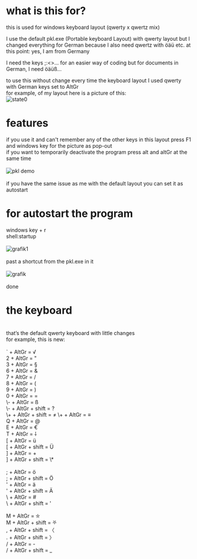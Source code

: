 # what is this for?

this is used for windows keyboard layout (qwerty x qwertz mix)<br>

I use the default pkl.exe (Portable keyboard Layout) with qwerty layout but I changed everything for German because I also need qwertz with öäü etc. 
at this point: yes, I am from Germany<br>

I need the keys ;:<>... for an easier way of coding
but for documents in German, I need öäüß... <br>

to use this without change every time the keyboard layout I used qwerty with German keys set to AltGr<br>
for example, of my layout here is a picture of this:<br>
![state0](https://user-images.githubusercontent.com/63209264/175241202-80e0621d-d001-4198-a412-491d27179460.png) 
<br>



# features
if you use it and can't remember any of the other keys in this layout press F1 and windows key for the picture as pop-out<br>
if you want to temporarily deactivate the program press alt and altGr at the same time<br><br>
![pkl demo](https://user-images.githubusercontent.com/63209264/175245442-a50cde1e-1e1e-41e5-aea2-7aefb785c9b4.png)<br>
<br>
if you have the same issue as me with the default layout you can set it as autostart<br>







# for autostart the program
windows key + r<br>
shell:startup<br><br>
![grafik1](https://user-images.githubusercontent.com/63209264/175245657-97c04510-5724-4dde-9f64-172029718ccf.png)
<br><br>
past a shortcut from the pkl.exe in it<br><br>
![grafik](https://user-images.githubusercontent.com/63209264/175245859-479f0de3-bdb3-435d-92c8-1007d0920cf6.png)
<br><br>
done<br>





# the keyboard

<br>
that’s the default qwerty keyboard with little changes<br>
for example, this is new:<br>
<br>
` + AltGr = √ <br> 
2 + AltGr = "<br>
3 + AltGr = §<br>
6 + AltGr = &<br>
7 + AltGr = /<br>
8 + AltGr = (<br>
9 + AltGr = )<br>
0 + AltGr = =<br>
\- + AltGr = ß<br>
\- + AltGr + shift = ?<br>
\+ + AltGr + shift = ≠
\+ + AltGr = ≡

<br>
Q + AltGr = @<br>
E + AltGr = €<br>
T + AltGr = ⸸<br>
[ + AltGr = ü<br>
[ + AltGr + shift = Ü<br>
] + AltGr = +<br>
] + AltGr + shift = \*<br>
<br>
; + AltGr = ö<br>
; + AltGr + shift = Ö<br>
' + AltGr = ä<br>
' + AltGr + shift = Ä<br>
\ + AltGr = #<br>
\ + AltGr + shift = '<br>
<br>
M + AltGr = ⛤<br>
M + AltGr + shift = ⛧ <br>
, + AltGr + shift = 〈<br>
. + AltGr + shift = 〉<br>
/ + AltGr = -<br>
/ + AltGr + shift = _<br>

